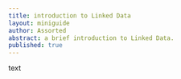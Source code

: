 ```yaml
---
title: introduction to Linked Data
layout: miniguide
author: Assorted
abstract: a brief introduction to Linked Data.
published: true
---
```


text